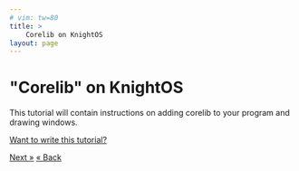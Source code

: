 ```yaml
---
# vim: tw=80
title: >
    Corelib on KnightOS
layout: page
---
```


# "Corelib" on KnightOS

This tutorial will contain instructions on adding corelib to your program and drawing windows.

[Want to write this tutorial?](https://github.com/KnightOS/knightos.org)


<a href="assembly.html" class="pull-right btn btn-primary">Next »</a>
<a href="program.html" class="btn btn-primary">« Back</a>
